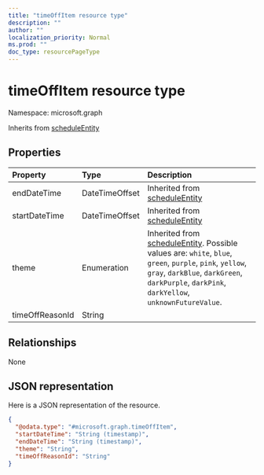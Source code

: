 ```yaml
---
title: "timeOffItem resource type"
description: ""
author: ""
localization_priority: Normal
ms.prod: ""
doc_type: resourcePageType
---
```


# timeOffItem resource type


Namespace: microsoft.graph




Inherits from [scheduleEntity](../resources/scheduleentity.md)

## Properties
|Property|Type|Description|
|:---|:---|:---|
|endDateTime|DateTimeOffset| Inherited from [scheduleEntity](../resources/scheduleentity.md)|
|startDateTime|DateTimeOffset| Inherited from [scheduleEntity](../resources/scheduleentity.md)|
|theme|Enumeration| Inherited from [scheduleEntity](../resources/scheduleentity.md). Possible values are: `white`, `blue`, `green`, `purple`, `pink`, `yellow`, `gray`, `darkBlue`, `darkGreen`, `darkPurple`, `darkPink`, `darkYellow`, `unknownFutureValue`.|
|timeOffReasonId|String||

## Relationships
None

## JSON representation
Here is a JSON representation of the resource.
<!-- {
  "blockType": "resource",
  "@odata.type": "microsoft.graph.timeOffItem"
}
-->
``` json
{
  "@odata.type": "#microsoft.graph.timeOffItem",
  "startDateTime": "String (timestamp)",
  "endDateTime": "String (timestamp)",
  "theme": "String",
  "timeOffReasonId": "String"
}
```

